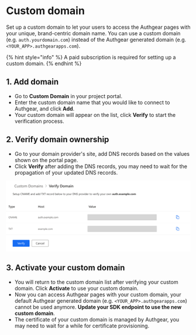 # Custom domain

Set up a custom domain to let your users to access the Authgear pages with your unique, brand-centric domain name. You can use a custom domain (e.g. `auth.yourdomain.com`) instead of the Authgear generated domain (e.g. `<YOUR_APP>.authgearapps.com`).

{% hint style="info" %}
A paid subscription is required for setting up a custom domain.
{% endhint %}

## 1. Add domain

* Go to **Custom Domain** in your project portal.
* Enter the custom domain name that you would like to connect to Authgear, and click **Add**.
* Your custom domain will appear on the list, click **Verify** to start the verification process.

## 2. Verify domain ownership

* Go to your domain provider's site, add DNS records based on the values shown on the portal page. &#x20;
* Click **Verify** after adding the DNS records, you may need to wait for the propagation of your updated DNS records. &#x20;

![Setup DNS records and verify](../.gitbook/assets/custom-domain-verification.png)

## 3. Activate your custom domain

* You will return to the custom domain list after verifying your custom domain. Click **Activate** to use your custom domain.
* Now you can access Authgear pages with your custom domain, your default Authgear generated domain (e.g. `<YOUR_APP>.authgearapps.com`) cannot be used anymore. **Update your SDK endpoint to use the new custom domain**.
* The certificate of your custom domain is managed by Authgear, you may need to wait for a while for certificate provisioning.&#x20;
